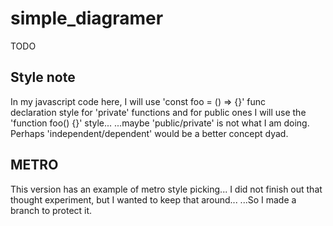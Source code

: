 # simple_diagramer
TODO  

## Style note
In my javascript code here, I will use 'const foo = () => {}' func  
declaration style for 'private' functions and for public ones I will use the  
'function foo() {}' style...   ...maybe 'public/private' is not what I am doing. 
<br>
Perhaps 'independent/dependent' would be a better concept dyad.  

## METRO
This version has an example of metro style picking...  I did not finish out that thought experiment, but I wanted to keep that around...  ...So I made a branch to protect it.





